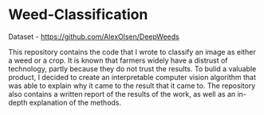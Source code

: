 # Weed-Classification

Dataset - https://github.com/AlexOlsen/DeepWeeds

This repository contains the code that I wrote to classify an image as either a weed or a crop.  It is known that farmers widely have a distrust of technology, partly because they do not trust the results.  To bulid a valuable product, I decided to create an interpretable computer vision algorithm that was able to explain why it came to the result that it came to.  The repository also contains a written report of the results of the work, as well as an in-depth explanation of the methods.
